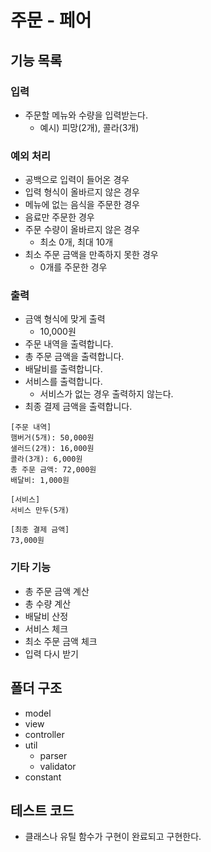 # 주문 - 페어

## 기능 목록

### 입력

- 주문할 메뉴와 수량을 입력받는다.
  - 예시) 피망(2개), 콜라(3개)

### 예외 처리

- 공백으로 입력이 들어온 경우
- 입력 형식이 올바르지 않은 경우
- 메뉴에 없는 음식을 주문한 경우
- 음료만 주문한 경우
- 주문 수량이 올바르지 않은 경우
  - 최소 0개, 최대 10개
- 최소 주문 금액을 만족하지 못한 경우
  - 0개를 주문한 경우

### 출력

- 금액 형식에 맞게 출력
  - 10,000원
- 주문 내역을 출력합니다.
- 총 주문 금액을 출력합니다.
- 배달비를 출력합니다.
- 서비스를 출력합니다.
  - 서비스가 없는 경우 출력하지 않는다.
- 최종 결제 금액을 출력합니다.

```
[주문 내역]
햄버거(5개): 50,000원
샐러드(2개): 16,000원
콜라(3개): 6,000원
총 주문 금액: 72,000원
배달비: 1,000원

[서비스]
서비스 만두(5개)

[최종 결제 금액]
73,000원
```

### 기타 기능

- 총 주문 금액 계산
- 총 수량 계산
- 배달비 산정
- 서비스 체크
- 최소 주문 금액 체크
- 입력 다시 받기

## 폴더 구조

- model
- view
- controller
- util
  - parser
  - validator
- constant

## 테스트 코드

- 클래스나 유틸 함수가 구현이 완료되고 구현한다.
